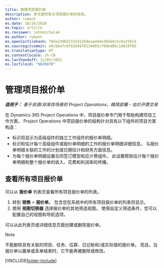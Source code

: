 ```yaml
---
title: 管理项目报价单
description: 本文提供有关项目报价单的信息。
author: rumant
ms.date: 10/26/2020
ms.topic: article
ms.reviewer: johnmichalak
ms.author: rumant
ms.openlocfilehash: 79da23d83133241204eaad44e39e64c5c6a1591d
ms.sourcegitcommit: e0cbbe7c6f03d4978134405cf04bd8bc1d019f65
ms.translationtype: HT
ms.contentlocale: zh-CN
ms.lasthandoff: 12/05/2022
ms.locfileid: "9826070"
---
```

# <a name="manage-project-quotes"></a>管理项目报价单

_**适用于：** 基于资源/非库存场景的 Project Operations，精简部署 - 估价开票交易_

在 Dynamics 365 Project Operations 中，项目报价单专门用于帮助构建项目工作方案。 Project Operations 中项目报价单的结构针对具有以下组件的项目方案构造：

  - 标识将显示为高级组件的独立工作组件的报价单明细。
  - 标识和估计每个高级组件或报价单明细的工作的报价单明细详细信息。 与报价单明细关联的工作的计划或日期估计和财务方面信息。
  - 为每个报价单明细设置合同签订模型和应计费组件。 此设置帮助估计每个报价单明细和整个报价单的收入、花费和利润率的传播。

## <a name="view-all-project-quotes"></a>查看所有项目报价单

可以从 **报价单** 列表页查看所有项目报价单的列表。 

1. 转到 **销售** > **报价单**。 包含您在系统中的所有项目报价单的列表将显示。 
2. 使用 **视图切换器** 选择报价单的其他筛选视图。 使用自定义筛选条件，您可以配置自己的视图和导航选项。

可以从此列表页或详细信息页面创建或删除报价单。

 > [!NOTE]
 > 不能删除具有关联的项目、任务、估算、日记帐和/或实际值的报价单。 而且，当报价单以赢单或丢单结束时，它不能再被删除或修改。 


[!INCLUDE[footer-include](../../includes/footer-banner.md)]
